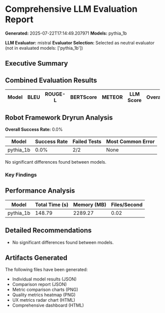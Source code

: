# Comprehensive LLM Evaluation Report
**Generated:** 2025-07-22T17:14:49.207971
**Models:** pythia_1b

**LLM Evaluator:** mistral
**Evaluator Selection:** Selected as neutral evaluator (not in evaluated models: ['pythia_1b'])

## Executive Summary

## Combined Evaluation Results

| Model | BLEU | ROUGE-L | BERTScore | METEOR | LLM Score | Overall |
|-------|------|---------|-----------|---------|-----------|---------|

## Robot Framework Dryrun Analysis

**Overall Success Rate:** 0.0%

| Model | Success Rate | Failed Tests | Most Common Error |
|-------|--------------|--------------|-------------------|
| pythia_1b | 0.0% | 2/2 | None |

No significant differences found between models.

### Key Findings


## Performance Analysis

| Model | Total Time (s) | Memory (MB) | Files/Second |
|-------|----------------|-------------|--------------|
| pythia_1b | 148.79 | 2289.27 | 0.02 |

## Detailed Recommendations

- No significant differences found between models.

## Artifacts Generated

The following files have been generated:
- Individual model results (JSON)
- Comparison report (JSON)
- Metric comparison charts (PNG)
- Quality metrics heatmap (PNG)
- UX metrics radar chart (HTML)
- Comprehensive dashboard (HTML)
